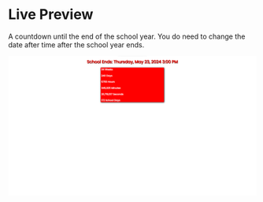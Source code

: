 # Live Preview 

A countdown until the end of the school year. You do need to change the date after time after the school year ends.

![Preview Image](Preview.png)
